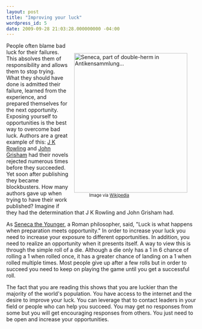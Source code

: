 ```yaml
---
layout: post
title: "Improving your luck"
wordpress_id: 5
date: 2009-09-28 21:03:28.000000000 -04:00
---
```

<div class="zemanta-img zemanta-action-dragged" style="float: right; width: 310px; margin: 1em;">
<div><dl class="wp-caption alignright" style="width: 310px;"><dt class="wp-caption-dt"><a href="http://commons.wikipedia.org/wiki/Image:Seneca-berlinantikensammlung-1.jpg"><img title="Seneca, part of double-herm in Antikensammlung..." src="http://upload.wikimedia.org/wikipedia/commons/thumb/9/9b/Seneca-berlinantikensammlung-1.jpg/300px-Seneca-berlinantikensammlung-1.jpg" alt="Seneca, part of double-herm in Antikensammlung..." width="300" height="370" /></a></dt><dd class="wp-caption-dd zemanta-img-attribution" style="font-size: 0.8em;">Image via <a href="http://commons.wikipedia.org/wiki/Image:Seneca-berlinantikensammlung-1.jpg">Wikipedia</a></dd></dl></div>
</div>
<p>
People often blame bad luck for their failures. This absolves them of responsibility and allows them to stop trying. What they should have done is admitted their failure, learned from the experience, and prepared themselves for the next opportunity. Exposing yourself to opportunities is the best way to overcome bad luck. Authors are a great example of this: <a title="J. K. Rowling" rel="homepage" href="http://www.jkrowling.com">J K Rowling</a> and <a title="John Grisham" rel="imdb" href="http://www.imdb.com/name/nm0001300/">John Grisham</a> had their novels rejected numerous times before they succeeded. Yet soon after publishing they became blockbusters. How many authors gave up when trying to have their work published? Imagine if they had the determination that J K Rowling and John Grisham had.</p>

<p>As <a title="Seneca the Younger" rel="wikipedia" href="http://en.wikipedia.org/wiki/Seneca_the_Younger">Seneca the Younger</a>, a Roman philosopher, said, "Luck is what happens when preparation meets opportunity." In order to increase your luck you need to increase your exposure to different opportunities. In addition, you need to realize an opportunity when it presents itself. A way to view this is through the simple roll of a die. Although a die only has a 1 in 6 chance of rolling a 1 when rolled once, it has a greater chance of landing on a 1 when rolled multiple times. Most people give up after a few rolls but in order to succeed you need to keep on playing the game until you get a successful roll.</p>

<p>The fact that you are reading this shows that you are luckier than the majority of the world's population. You have access to the internet and the desire to improve your luck. You can leverage that to contact leaders in your field or people who can help you succeed. You may get no responses from some but you will get encouraging responses from others. You just need to be open and increase your opportunities.</p>
